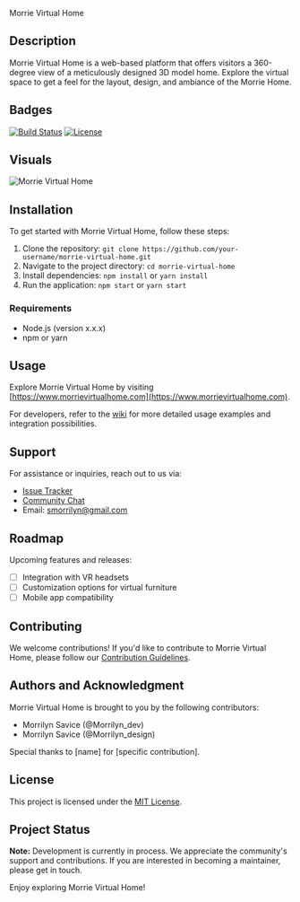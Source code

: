 
Morrie Virtual Home

## Description

Morrie Virtual Home is a web-based platform that offers visitors a 360-degree view of a meticulously designed 3D model home. Explore the virtual space to get a feel for the layout, design, and ambiance of the Morrie Home.

## Badges

[![Build Status](your-badge-link)](your-build-link)
[![License](https://img.shields.io/badge/license-MIT-blue.svg)](your-license-link)


## Visuals

![Morrie Virtual Home](link-to-screenshot-or-gif)

## Installation

To get started with Morrie Virtual Home, follow these steps:

1. Clone the repository: `git clone https://github.com/your-username/morrie-virtual-home.git`
2. Navigate to the project directory: `cd morrie-virtual-home`
3. Install dependencies: `npm install` or `yarn install`
4. Run the application: `npm start` or `yarn start`

### Requirements

- Node.js (version x.x.x)
- npm or yarn

## Usage

Explore Morrie Virtual Home by visiting [https://www.morrievirtualhome.com](https://www.morrievirtualhome.com). 

For developers, refer to the [wiki](link-to-wiki) for more detailed usage examples and integration possibilities.

## Support

For assistance or inquiries, reach out to us via:
- [Issue Tracker](link-to-issues)
- [Community Chat](link-to-chat)
- Email: smorrilyn@gmail.com

## Roadmap

Upcoming features and releases:
- [ ] Integration with VR headsets
- [ ] Customization options for virtual furniture
- [ ] Mobile app compatibility

## Contributing

We welcome contributions! If you'd like to contribute to Morrie Virtual Home, please follow our [Contribution Guidelines](link-to-contributing).

## Authors and Acknowledgment

Morrie Virtual Home is brought to you by the following contributors:
- Morrilyn Savice (@Morrilyn_dev)
- Morrilyn Savice (@Morrilyn_design)

Special thanks to [name] for [specific contribution].

## License

This project is licensed under the [MIT License](https://opensource.org/licenses/MIT).

## Project Status

**Note:** Development is currently in process. We appreciate the community's support and contributions. If you are interested in becoming a maintainer, please get in touch.

Enjoy exploring Morrie Virtual Home!

